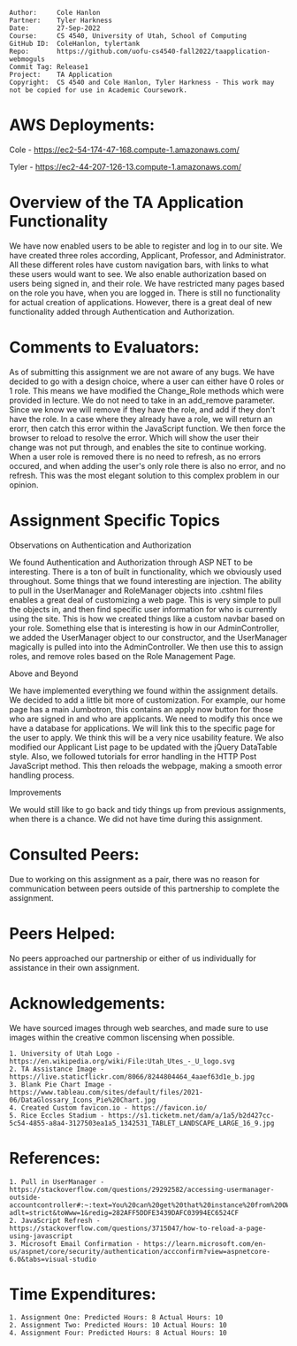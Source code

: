 ```
Author:     Cole Hanlon
Partner:    Tyler Harkness
Date:       27-Sep-2022
Course:     CS 4540, University of Utah, School of Computing
GitHub ID:  ColeHanlon, tylertank
Repo:       https://github.com/uofu-cs4540-fall2022/taapplication-webmoguls
Commit Tag: Release1
Project:    TA Application
Copyright:  CS 4540 and Cole Hanlon, Tyler Harkness - This work may not be copied for use in Academic Coursework.
```
# AWS Deployments:

Cole - https://ec2-54-174-47-168.compute-1.amazonaws.com/

Tyler - https://ec2-44-207-126-13.compute-1.amazonaws.com/

# Overview of the TA Application Functionality 

We have now enabled users to be able to register and log in to our site. We have created three roles according, Applicant, Professor, and Administrator. All these different roles have custom navigation bars, with links to what these users would want to see. We also enable authorization based on users being signed in, and their role. We have restricted many pages based on the role you have, when you are logged in. There is still no functionality for actual creation of applications. However, there is a great deal of new functionality added through Authentication and Authorization.

# Comments to Evaluators:

As of submitting this assignment we are not aware of any bugs. We have decided to go with a design choice, where a user can either have 0 roles or 1 role. This means we have modified the Change_Role methods which were provided in lecture. We do not need to take in an add_remove parameter. Since we know we will remove if they have the role, and add if they don't have the role. In a case where they already have a role, we will return an erorr, then catch this error within the JavaScript function. We then force the browser to reload to resolve the error. Which will show the user their change was not put through, and enables the site to continue working. When a user role is removed there is no need to refresh, as no errors occured, and when adding the user's only role there is also no error, and no refresh. This was the most elegant solution to this complex problem in our opinion. 

# Assignment Specific Topics

Observations on Authentication and Authorization

We found Authentication and Authorization through ASP NET to be interesting. There is a ton of built in functionality, which we obviously used throughout. Some things that we found interesting are injection. The ability to pull in the UserManager and RoleManager objects into .cshtml files enables a great deal of customizing a web page. This is very simple to pull the objects in, and then find specific user information for who is currently using the site. This is how we created things like a custom navbar based on your role. Something else that is interesting is how in our AdminController, we added the UserManager object to our constructor, and the UserManager magically is pulled into into the AdminController. We then use this to assign roles, and remove roles based on the Role Management Page. 

Above and Beyond

We have implemented everything we found within the assignment details. We decided to add a little bit more of customization. For example, our home page has a main Jumbotron, this contains an apply now button for those who are signed in and who are applicants. We need to modify this once we have a database for applications. We will link this to the specific page for the user to apply. We think this will be a very nice usability feature. We also modified our Applicant List page to be updated with the jQuery DataTable style. Also, we followed tutorials for error handling in the HTTP Post JavaScript method. This then reloads the webpage, making a smooth error handling process.

Improvements

We would still like to go back and tidy things up from previous assignments, when there is a chance. We did not have time during this assignment.

# Consulted Peers:

Due to working on this assignment as a pair, there was no reason for communication
between peers outside of this partnership to complete the assignment.

# Peers Helped:

No peers approached our partnership or either of us individually for assistance in their own assignment.

# Acknowledgements:

We have sourced images through web searches, and made sure to use images within the creative
common liscensing when possible. 

    1. University of Utah Logo - https://en.wikipedia.org/wiki/File:Utah_Utes_-_U_logo.svg
    2. TA Assistance Image - https://live.staticflickr.com/8066/8244804464_4aaef63d1e_b.jpg
    3. Blank Pie Chart Image - https://www.tableau.com/sites/default/files/2021-06/DataGlossary_Icons_Pie%20Chart.jpg
    4. Created Custom favicon.io - https://favicon.io/
    5. Rice Eccles Stadium - https://s1.ticketm.net/dam/a/1a5/b2d427cc-5c54-4855-a8a4-3127503ea1a5_1342531_TABLET_LANDSCAPE_LARGE_16_9.jpg

# References:
    
    1. Pull in UserManager - https://stackoverflow.com/questions/29292582/accessing-usermanager-outside-accountcontroller#:~:text=You%20can%20get%20that%20instance%20from%20OWIN%20pipeline,code%20that%20makes%20access%20to%20the%20ApplicationUserManager%20possible%3A?adlt=strict&toWww=1&redig=282AFF5DDFE3439DAFC03994EC6524CF
    2. JavaScript Refresh - https://stackoverflow.com/questions/3715047/how-to-reload-a-page-using-javascript
    3. Microsoft Email Confirmation - https://learn.microsoft.com/en-us/aspnet/core/security/authentication/accconfirm?view=aspnetcore-6.0&tabs=visual-studio

# Time Expenditures:

    1. Assignment One: Predicted Hours: 8 Actual Hours: 10 
    2. Assignment Two: Predicted Hours: 10 Actual Hours: 10 
    4. Assignment Four: Predicted Hours: 8 Actual Hours: 10
    
    
